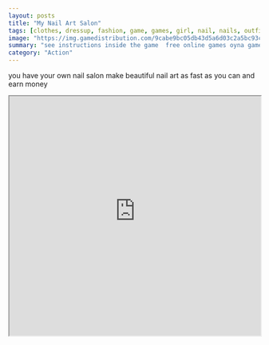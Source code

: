 ```yaml
---
layout: posts
title: "My Nail Art Salon"
tags: [clothes, dressup, fashion, game, games, girl, nail, nails, outfit, spa, free, online, games, oyna, game, free, games, play, play, games]
image: "https://img.gamedistribution.com/9cabe9bc05db43d5a6d03c2a5bc93c1c.jpg"
summary: "see instructions inside the game  free online games oyna game free games play play games"
category: "Action"
---
```


you have your own nail salon make beautiful nail art as fast as you can and earn money

<iframe width="100%" height="480px;" src="https://html5.gamedistribution.com/9cabe9bc05db43d5a6d03c2a5bc93c1c/"></iframe>
